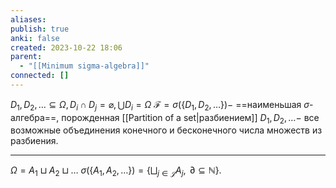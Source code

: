 ```yaml
---
aliases: 
publish: true
anki: false
created: 2023-10-22 18:06
parent:
  - "[[Minimum sigma-algebra]]"
connected: []
---
```

$D_1,D_2,\ldots\subseteq\Omega,D_i\cap D_j=\varnothing,\bigcup D_i=\Omega$ 
$\mathscr{F}=\sigma(\{D_1,D_2,\ldots\})-$ ==наименьшая $\sigma$-алгебра==, порожденная [[Partition of a set|разбиением]]  $D_1,D_2,\ldots-$ все возможные объединения конечного и бесконечного числа множеств из разбиения.

---

$\Omega=A_1\sqcup A_2\sqcup\ldots$
$\sigma(\{A_1,A_2,\ldots\})=\{\bigsqcup_{j\in\mathcal{J}}A_j,\mathrm{~}\partial\subseteq\mathbb{N}\}.$




